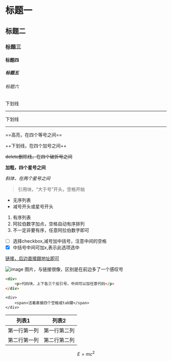 



# 标题一
## 标题二
### 标题三
#### 标题四
##### 标题五
###### 标题六

下划线
- - -
下划线
* * *

==高亮，在四个等号之间==


++下划线，在四个加号之间++

~~delete删除线，在四个破折号之间~~

**加粗，四个星号之间**

*斜体，在两个星号之间*

> 引用块，“大于号”开头，空格开始

- 无序列表
- 减号开头或星号开头

1. 有序列表
2. 阿拉伯数字加点，空格自动有序排列
3. 不一定非要有序，任意阿拉伯数字即可

- [ ] 选择checkbox,减号加中括号，注意中间的空格
- [x] 中括号中间可加x,表示此选项选中

[链接，后边直接跟地址即可](https://www.baidu.com/)

![image](https://caifunc.com:443/images/logo.png) 图片，与链接很像，区别是在前边多了一个感叹号

```html
<div>
    <p>代码块，上下各三个反引号，中间可以加任意代码</p>   
</div>
```
    <div>
        <span>活着直接四个空格或tab键</span>
    </div>

列表1 | 列表2
---|---
第一行第一列 | 第一行第二列
第二行第一列 | 第二行第二列

```math 
E = mc^2
```


